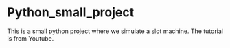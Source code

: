 # Python_small_project
This is a small python project where we simulate a slot machine. The tutorial is from Youtube. 
